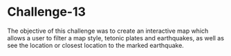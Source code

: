 # Challenge-13
The objective of this challenge was to create an interactive map which allows a user to filter a map style, tetonic plates and earthquakes, as well as see the location  or closest location to the marked earthquake.
